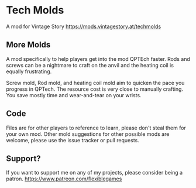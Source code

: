 # Tech Molds
A mod for Vintage Story https://mods.vintagestory.at/techmolds

## More Molds
A mod specifically to help players get into the mod QPTEch faster. Rods and screws can be a nightmare to craft on the anvil and the heating coil is equally frustrating.

Screw mold, Rod mold, and heating coil mold aim to quicken the pace you progress in QPTech. The resource cost is very close to manually crafting. You save mostly time and wear-and-tear on your wrists.

## Code
Files are for other players to reference to learn, please don't steal them for your own mod. Other mold suggestions for other possible mods are welcome, please use the issue tracker or pull requests.

## Support?
If you want to support me on any of my projects, please consider being a patron.
https://www.patreon.com/flexiblegames